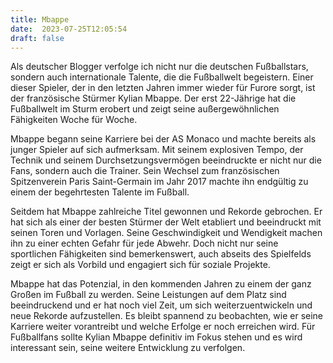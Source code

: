 ```yaml
---
title: Mbappe
date:  2023-07-25T12:05:54
draft: false
---
```


Als deutscher Blogger verfolge ich nicht nur die deutschen Fußballstars, sondern auch internationale Talente, die die Fußballwelt begeistern. Einer dieser Spieler, der in den letzten Jahren immer wieder für Furore sorgt, ist der französische Stürmer Kylian Mbappe. Der erst 22-Jährige hat die Fußballwelt im Sturm erobert und zeigt seine außergewöhnlichen Fähigkeiten Woche für Woche.

Mbappe begann seine Karriere bei der AS Monaco und machte bereits als junger Spieler auf sich aufmerksam. Mit seinem explosiven Tempo, der Technik und seinem Durchsetzungsvermögen beeindruckte er nicht nur die Fans, sondern auch die Trainer. Sein Wechsel zum französischen Spitzenverein Paris Saint-Germain im Jahr 2017 machte ihn endgültig zu einem der begehrtesten Talente im Fußball.

Seitdem hat Mbappe zahlreiche Titel gewonnen und Rekorde gebrochen. Er hat sich als einer der besten Stürmer der Welt etabliert und beeindruckt mit seinen Toren und Vorlagen. Seine Geschwindigkeit und Wendigkeit machen ihn zu einer echten Gefahr für jede Abwehr. Doch nicht nur seine sportlichen Fähigkeiten sind bemerkenswert, auch abseits des Spielfelds zeigt er sich als Vorbild und engagiert sich für soziale Projekte.

Mbappe hat das Potenzial, in den kommenden Jahren zu einem der ganz Großen im Fußball zu werden. Seine Leistungen auf dem Platz sind beeindruckend und er hat noch viel Zeit, um sich weiterzuentwickeln und neue Rekorde aufzustellen. Es bleibt spannend zu beobachten, wie er seine Karriere weiter vorantreibt und welche Erfolge er noch erreichen wird. Für Fußballfans sollte Kylian Mbappe definitiv im Fokus stehen und es wird interessant sein, seine weitere Entwicklung zu verfolgen.